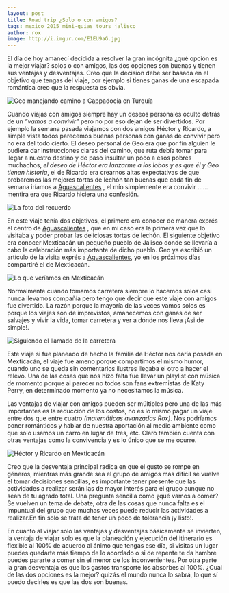 ```yaml
---
layout: post
title: Road trip ¿Solo o con amigos?
tags: mexico 2015 mini-guias tours jalisco
author: rox
image: http://i.imgur.com/E1EU9aG.jpg
---
```


El día de hoy  amanecí decidida a resolver la gran incógnita ¿qué opción es la mejor viajar? solos o con amigos, las dos opciones son buenas y tienen sus ventajas y desventajas. Creo que la decisión debe ser basada en el objetivo que tengas del viaje, por ejemplo si tienes ganas de una escapada romántica creo que la respuesta es obvia. 

![Geo manejando camino a Cappadocia en Turquía](http://i.imgur.com/wBuVZ2d.jpg)

Cuando viajas con amigos siempre hay un deseos personales oculto detrás de un *”vamos a convivir”* pero no por eso dejan de ser divertidos.  Por ejemplo la semana pasada viajamos con dos amigos Héctor y Ricardo, a simple vista todos parecemos buenas personas con ganas de convivir pero no era del todo cierto. El deseo personal de Geo era que por fin alguien le pudiera dar instrucciones claras del camino, que ruta debía tomar para llegar a nuestro destino y de paso insultar un poco a esos pobres muchachos, *el deseo de Héctor era lanzarme a los lobos y es que él y Geo tienen historia*, el de Ricardo era crearnos altas expectativas de que probaremos las mejores tortas de lechón tan buenas que cada fin de semana iríamos a [Aguascalientes](/ciudad-de-aguascalientes/)  , el mío simplemente era convivir …… mentira era que Ricardo hiciera una confesión.

![La foto del recuerdo](http://i.imgur.com/ZbA8uVY.jpg)

En este viaje tenía dos objetivos, el primero era conocer de manera exprés el centro de [Aguascalientes](/ciudad-de-aguascalientes/) , que en mi caso era la primera vez que lo visitaba y poder probar las deliciosas tortas de lechón. El siguiente objetivo era conocer Mexticacán un pequeño pueblo de Jalisco donde se llevaría a cabo la celebración más importante de dicho pueblo. Geo ya escribió un artículo de la visita exprés a [Aguascalientes](/ciudad-de-aguascalientes/), yo en los próximos días compartiré el de Mexticacán.

![Lo que veríamos en Mexticacán](http://i.imgur.com/EWZtqDy.jpg)

Normalmente cuando tomamos carretera siempre lo hacemos solos casi nunca llevamos compañía pero tengo que decir que este viaje con amigos fue divertido. La razón porque la mayoría de las veces vamos solos es porque los viajes son de imprevistos, amanecemos con ganas de ser salvajes y vivir la vida, tomar carretera y ver a dónde nos lleva ¡Asi de simple!.  

![Siguiendo el llamado de la carretera](http://i.imgur.com/g0Ele42.jpg)

Este viaje si fue planeado de hecho la familia de Héctor nos daría posada en Mexticacán, el viaje fue ameno porque compartimos el mismo humor, cuando uno se queda sin comentarios ilustres llegaba el otro a hacer el relevo. Una de las cosas que nos hizo falta fue llevar un playlist con música de momento porque al parecer no todos son fans extremistas de Katy Perry, en determinado momento ya no necesitamos la música. 

Las ventajas  de viajar con amigos pueden ser múltiples pero una de las más importantes es la reducción de los costos, no es lo mismo pagar un viaje entre dos que entre cuatro *(matemáticas avanzadas Rox)*. Nos podríamos poner románticos y hablar de nuestra aportación al medio ambiente como que solo usamos un carro en lugar de tres, etc. Claro también cuenta con otras ventajas como la convivencia y es lo único que se me ocurre.

![Héctor y Ricardo en Mexticacán](http://i.imgur.com/ZM9Bw9a.jpg)
 
Creo que la desventaja principal radica en que el gusto se rompe en géneros, mientras más grande sea el grupo de amigos más dificil se vuelve el tomar decisiones sencillas, es importante tener presente que las actividades a realizar serán las de mayor interés para el grupo aunque no sean de tu agrado total. Una pregunta sencilla como ¿qué vamos a comer? Se vuelven un tema de debate, otra de las cosas que nunca falta es el impuntual del grupo que muchas veces puede reducir las actividades a realizar.En fin solo se trata de tener un poco de tolerancia ¡y listo!.

En cuanto al viajar solo las ventajas y desventajas básicamente se invierten, la ventaja de viajar solo es que la planeación y ejecución del itinerario es flexible al 100% de acuerdo al ánimo que tengas ese día, si visitas un lugar puedes quedarte más tiempo de lo acordado o si de repente te da hambre puedes pararte a comer sin el menor de los inconvenientes.
Por otra parte la gran desventaja es que los gastos transporte los absorbes al 100%. ¿Cual de las dos opciones es la mejor? quizás el mundo nunca lo sabrá, lo que sí puedo decirles es que las dos son buenas.
